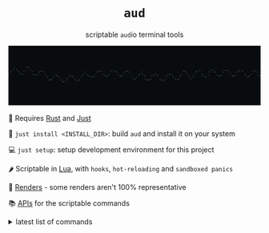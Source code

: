 <h1 align="center"><code>aud</code></h1>

<p align="center">
scriptable <code>aud</code>io terminal tools
</p>

<p align="center">
<img src="./res/sine.png">
</p>

🧱 Requires [Rust](https://www.rust-lang.org/tools/install) and [Just](https://github.com/casey/just)

🔨 `just install <INSTALL_DIR>`: build `aud` and install it on your system

💻 `just setup`: setup development environment for this project

🌶️ Scriptable in [Lua](https://www.lua.org/start.html), with `hooks`, `hot-reloading` and `sandboxed panics`

🎥 [Renders](./doc/renders.md) - some renders aren't 100% representative

📚 [APIs](./api/) for the scriptable commands

<details>
    <summary>latest list of commands</summary>
    <img src="./res/aud.gif">
</details>
